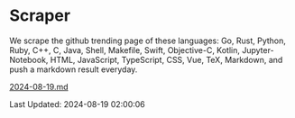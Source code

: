 # Scraper

We scrape the github trending page of these languages: Go, Rust, Python, Ruby, C++, C, Java, Shell, Makefile, Swift, Objective-C, Kotlin, Jupyter-Notebook, HTML, JavaScript, TypeScript, CSS, Vue, TeX, Markdown, and push a markdown result everyday.

[2024-08-19.md](https://github.com/cumthxy/github-trending-backup/blob/master/2024-08-19.md)

Last Updated: 2024-08-19 02:00:06